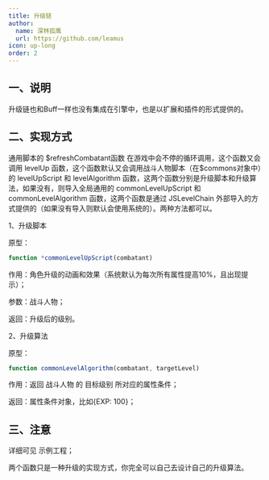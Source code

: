 ```yaml
---
title: 升级链
author:
  name: 深林孤鹰
  url: https://github.com/leamus
icon: up-long
order: 2
---
```


## 一、说明

升级链也和Buff一样也没有集成在引擎中，也是以扩展和插件的形式提供的。

## 二、实现方式

通用脚本的 \$refreshCombatant函数 在游戏中会不停的循环调用，这个函数又会调用 levelUp 函数，这个函数默认又会调用战斗人物脚本（在\$commons对象中）的 levelUpScript 和 levelAlgorithm 函数，这两个函数分别是升级脚本和升级算法，如果没有，则导入全局通用的 commonLevelUpScript 和 commonLevelAlgorithm 函数，这两个函数是通过 JSLevelChain 外部导入的方式提供的（如果没有导入则默认会使用系统的）。两种方法都可以。

1、升级脚本

原型：

```js
function *commonLevelUpScript(combatant)
```

作用：角色升级的动画和效果（系统默认为每次所有属性提高10%，且出现提示）；

参数：战斗人物；

返回：升级后的级别。

2、升级算法

原型：

```js
function commonLevelAlgorithm(combatant, targetLevel)
```

作用：返回 战斗人物 的 目标级别 所对应的属性条件；

返回：属性条件对象，比如{EXP: 100}；

## 三、注意

详细可见 示例工程；

两个函数只是一种升级的实现方式，你完全可以自己去设计自己的升级算法。
